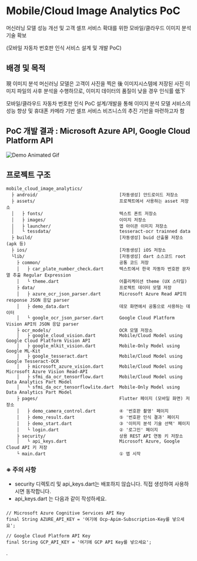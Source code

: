 # Mobile/Cloud Image Analytics PoC
머신러닝 모델 성능 개선 및 고객 셀프 서비스 확대를 위한 모바일/클라우드 이미지 분석 기술 확보

(모바일 자동차 번호판 인식 서비스 설계 및 개발 PoC)

## 배경 및 목적

現 이미지 분석 머신러닝 모델은 고객이 사진을 찍은 後 이미지시스템에 저장된 사진 이미지 파일의
사후 분석을 수행하므로, 이미지 데이터의 품질이 낮을 경우 인식률 低下

모바일/클라우드 자동차 번호판 인식 PoC 설계/개발을 통해 이미지 분석 모델 서비스의 성능 향상 및 휴대폰 카메라 기반 셀프 서비스 비즈니스의 추진 기반을 마련하고자 함


## PoC 개발 결과 : Microsoft Azure API, Google Cloud Platform API

![Demo Animated Gif](https://github.com/jiyu-dady/mobile_cloud_image_analytics/blob/master/assets/images/MobileCloudImageAnalyticsPoC_DEMO_Azure_GCP.gif)

## 프로젝트 구조

    mobile_cloud_image_analytics/
      ├ android/                               [자동생성] 안드로이드 저장소
      ├ assets/                                프로젝트에서 사용하는 asset 저장소
      │   ├ fonts/                             텍스트 폰트 저장소
      │   ├ images/                            이미지 저장소
      │   ├ launcher/                          앱 아이콘 이미지 저장소
      │   └ tessdata/                          tesseract-ocr trainned data
      ├ build/                                 [자동생성] buid 산출물 저장소 (apk 등)
      ├ ios/                                   [자동생성] iOS 저장소
      └lib/                                    [자동생성] dart 소스코드 root
        ├ common/                              공통 코드 저장
        │   ├ car_plate_number_check.dart      텍스트에서 한국 자동차 번호판 문자열 추출 Regular Expression
        │   └ theme.dart                       어플리케이션 theme (UX 스타일)
        ├ data/                                프로젝트 데이터 모델 저장
        │   ├ azure_ocr_json_parser.dart       Microsoft Azure Read API의 response JSON 응답 parser
        │   ├ demo_data.dart                   데모 화면에서 공통으로 사용하는 데이터
        │   └ google_ocr_json_parser.dart      Google Cloud Platform Vision API의 JSON 응답 parser
        ├ ocr_models/                          OCR 모델 저장소
        │   ├ google_cloud_vision.dart         Mobile/Cloud Model using Google Cloud Platform Vision API
        │   ├ google_mlkit_vision.dart         Mobile-Only Model using Google ML-Kit
        │   ├ google_tesseract.dart            Mobile/Cloud Model using Google Tesseract-OCR
        │   ├ microsoft_azure_vision.dart      Mobile/Cloud Model using Microsoft Azure Vision Read-API
        │   ├ sfmi_da_ocr_tensorflow.dart      Mobile/Cloud Model using Data Analytics Part Model
        │   └ sfmi_da_ocr_tensorflowlite.dart  Mobile-Only Model using Data Analytics Part Model
        ├ pages/                               Flutter 페이지 (모바일 화면) 저장소
        │   ├ demo_camera_control.dart         ④ '번호판 촬영' 페이지
        │   ├ demo_result.dart                 ⑤ '번호판 인식 결과' 페이지
        │   ├ demo_start.dart                  ③ '이미지 분석 기술 선택' 페이지
        │   └ login.dart                       ② '로그인' 페이지
        ├ security/                            상용 REST API 연동 키 저장소
        │   └ api_keys.dart                    Microsoft Azure, Google Cloud API 키 저장
        └ main.dart                            ① 앱 시작

### ※ 주의 사항
 - security 디렉토리 및 api_keys.dart는 배포하지 않습니다. 직접 생성하여 사용하시면 동작합니다.
 - api_keys.dart 는 다음과 같이 작성하세요.
###

    // Microsoft Azure Cognitive Services API Key
    final String AZURE_API_KEY = '여기에 Ocp-Apim-Subscription-Key를 넣으세요';

    // Google Cloud Platform API Key
    final String GCP_API_KEY = '여기에 GCP API Key를 넣으세요';

.